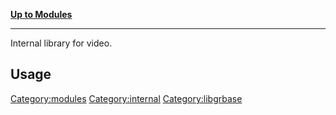 [**Up to Modules**](:Category:modules "wikilink")

------------------------------------------------------------------------

Internal library for video.

Usage
-----

<Category:modules> <Category:internal> <Category:libgrbase>
